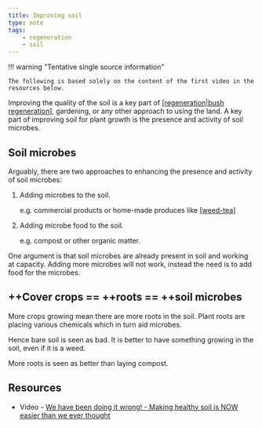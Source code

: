 ```yaml
---
title: Improving soil
type: note
tags:
    - regeneration
    - soil
--- 
```




!!! warning "Tentative single source information"

    The following is based solely on the content of the first video in the resources below.

Improving the quality of the soil is a key part of [[regeneration|bush regeneration]], gardening, or any other approach to using the land. A key part of improving soil for plant growth is the presence and activity of soil microbes. 

## Soil microbes

Arguably, there are two approaches to enhancing the presence and activity of soil microbes:

1. Adding microbes to the soil.

    e.g. commercial products or home-made produces like [[weed-tea]]

2. Adding microbe food to the soil.

    e.g. compost or other organic matter.

One argument is that soil microbes are already present in soil and working at capacity. Adding more microbes will not work, instead the need is to add food for the microbes.

## ++Cover crops == ++roots == ++soil microbes

More crops growing mean there are more roots in the soil. Plant roots are placing various chemicals which in turn aid microbes.

Hence bare soil is seen as bad. It is better to have something growing in the soil, even if it is a weed.

More roots is seen as better than laying compost.

## Resources

- Video - [We have been doing it wrong! - Making healthy soil is NOW easier than we ever thought](https://www.youtube.com/watch?v=SY-di0xmeh4&t=330s)

[//begin]: # "Autogenerated link references for markdown compatibility"
[regeneration|bush regeneration]: ../regeneration "Bush regeneration (Wood duck meadows)"
[weed-tea]: ../techniques/weed-tea "Weed tea"
[//end]: # "Autogenerated link references"
